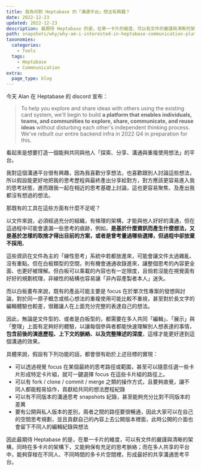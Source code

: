 ```yaml
---
title: 我為何對 Heptabase 的「溝通平台」想法有興趣？
date: 2022-12-23
updated: 2022-12-23
description: 最期待 Heptabase 的是，在單一卡片的維度，可以有文件的嚴謹與清晰的架構，同時在多卡片的架構下，又能夠保有充足的思考脈絡；而在多人共享的平台中，能夠穿梭在不同人、不同時間的多卡片空間裡，形成最好的共享溝通思考平台。
path: snapshots/why/why-am-i-interested-in-heptabase-communication-platform
taxonomies:
  categories: 
    - Tools
  tags: 
    - Heptabase
    - Commnunication
extra:
  page_type: blog
---
```


今天 Alan 在 Heptabase 的 discord 宣布：

> To help you explore and share ideas with others using the existing card system, we'll begin to build **a platform that enables individuals, teams, and communities to explore, share, communicate, and reuse ideas** without disturbing each other's independent thinking process. We've rebuilt our entire backend infra in 2022 Q4 in preparation for this.

看起來是想要打造一個能夠共同與他人「探索、分享、溝通與重複使用想法」的平台。

我對這個溝通平台很有興趣，因為我喜歡分享想法，也喜歡跟別人討論這些想法，所以假設能更好地把我的思考歷程與最終產出分享給對方，對方應該更容易進入我的思考狀態，進而跟我一起在相近的思考基礎上討論，這也更容易聚焦、及產出我都沒有想過的想法。

那既有的工具在這些方面有什麼不足呢？

以文件來說，必須經過充分的組織，有條理的架構，才能與他人好好的溝通，但在這過程中可能會遺漏一些思考的痕跡，例如，**是基於什麼資訊而產生什麼想法，又是基於怎樣的取捨才得出目前的方案，或者是曾考量過哪些選擇，但過程中卻放棄不採用**。

這些資訊在文件為主的「線性思考」系統中若都放進來，可能會讓文件太過雜亂、沒有重點。但在白板類型的空間，則有機會通通收錄進來，讓整個思考的內容更全面、也更好被理解。但白板可以乘載的內容也有一定限度，且倘若沒能在視覺面有好好的規劃梳理，非線性的結構也容易讓「非內容產製者本人」迷失。

而以白板畫布來說，既有的產品可能主要是 focus 在於單次性專案的發想與討論，對於同一原子概念或核心想法的重複使用可能比較不重視，甚至對於長文字的編輯體驗也較差，很難讓人在上面充分完整的表達自己的想法。

因此，無論是文件型的、或者是白板型的，都需要在多人共同「編輯」、「展示」與「整理」上面有足夠好的體驗，以讓每個參與者都能快速理解別人想表達的事情，**包含前後的演進歷程、上下文的脈絡、以及完整陳述的深度**，這樣才能更好達到這個溝通的效果。

具體來說，假設有下列功能的話，都會很有助於上述目標的實現：

- 可以透過視覺 focus 在某個最終的思考路徑或範圍，甚至可以隨意任選一些卡片形成特定卡片組，就可一鍵選擇 focus 在這些卡片組的路徑上。
- 可以有 fork / clone / commit / merge 之類的操作方式，且要夠直覺，讓不同人都能輕易協作，貢獻給共同的想法歷程紀錄
- 可以有不同版本的溝通思考 snapshots 紀錄，甚至能夠充分比對不同版本的差異
- 要有公開與私人版本的差別，兩者之間的路徑要很暢通，因此大家可以在自己的空間思考規劃，並且貢獻自己的內容上去公開版本裡面，此時公開的介面也會留下不同人的編輯紀錄與想法

因此最期待 Heptabase 的是，在單一卡片的維度，可以有文件的嚴謹與清晰的架構，同時在多卡片的架構下，又能夠保有充足的思考脈絡；而在多人共享的平台中，能夠穿梭在不同人、不同時間的多卡片空間裡，形成最好的共享溝通思考平台。